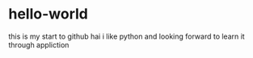 # hello-world
this is my start to github 
hai i like python and looking forward to learn it through appliction

